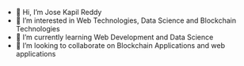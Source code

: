 - 👋 Hi, I’m Jose Kapil Reddy
- 👀 I’m interested in Web Technologies, Data Science and Blockchain Technologies
- 🌱 I’m currently learning Web Development and Data Science
- 💞️ I’m looking to collaborate on Blockchain Applications and web applications


<!---
josekapil22/josekapil22 is a ✨ special ✨ repository because its `README.md` (this file) appears on your GitHub profile.
You can click the Preview link to take a look at your changes.
--->
